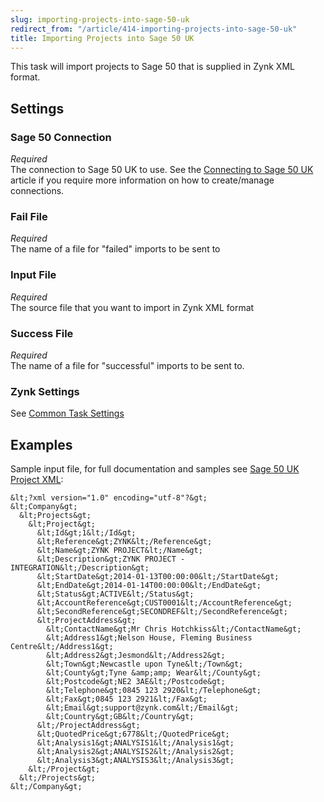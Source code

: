 ```yaml
---
slug: importing-projects-into-sage-50-uk
redirect_from: "/article/414-importing-projects-into-sage-50-uk"
title: Importing Projects into Sage 50 UK
---
```

This task will import projects to Sage 50 that is supplied in Zynk XML format.

## Settings
### Sage 50 Connection
_Required_  
The connection to Sage 50 UK to use.  See the [Connecting to Sage 50 UK](connecting-to-sage-50-uk) article if you require more information on how to create/manage connections.

### Fail File
_Required_  
The name of a file for "failed" imports to be sent to   

### Input File
_Required_  
The source file that you want to import in Zynk XML format   

### Success File
_Required_  
The name of a file for "successful" imports to be sent to.  

### Zynk Settings
See [Common Task Settings](common-task-settings)

## Examples
Sample input file, for full documentation and samples see [Sage 50 UK Project XML](sage-50-uk-project-xml):  



    &lt;?xml version="1.0" encoding="utf-8"?&gt;
    &lt;Company&gt;
      &lt;Projects&gt;
        &lt;Project&gt;
          &lt;Id&gt;1&lt;/Id&gt;
          &lt;Reference&gt;ZYNK&lt;/Reference&gt;
          &lt;Name&gt;ZYNK PROJECT&lt;/Name&gt;
          &lt;Description&gt;ZYNK PROJECT - INTEGRATION&lt;/Description&gt;
          &lt;StartDate&gt;2014-01-13T00:00:00&lt;/StartDate&gt;
          &lt;EndDate&gt;2014-01-14T00:00:00&lt;/EndDate&gt;
          &lt;Status&gt;ACTIVE&lt;/Status&gt;
          &lt;AccountReference&gt;CUST0001&lt;/AccountReference&gt;
          &lt;SecondReference&gt;SECONDREF&lt;/SecondReference&gt;
          &lt;ProjectAddress&gt;
            &lt;ContactName&gt;Mr Chris Hotchkiss&lt;/ContactName&gt;
            &lt;Address1&gt;Nelson House, Fleming Business Centre&lt;/Address1&gt;
            &lt;Address2&gt;Jesmond&lt;/Address2&gt;
            &lt;Town&gt;Newcastle upon Tyne&lt;/Town&gt;
            &lt;County&gt;Tyne &amp;amp; Wear&lt;/County&gt;
            &lt;Postcode&gt;NE2 3AE&lt;/Postcode&gt;
            &lt;Telephone&gt;0845 123 2920&lt;/Telephone&gt;
            &lt;Fax&gt;0845 123 2921&lt;/Fax&gt;
            &lt;Email&gt;support@zynk.com&lt;/Email&gt;
            &lt;Country&gt;GB&lt;/Country&gt;
          &lt;/ProjectAddress&gt;
          &lt;QuotedPrice&gt;6778&lt;/QuotedPrice&gt;
          &lt;Analysis1&gt;ANALYSIS1&lt;/Analysis1&gt;
          &lt;Analysis2&gt;ANALYSIS2&lt;/Analysis2&gt;
          &lt;Analysis3&gt;ANALYSIS3&lt;/Analysis3&gt;
        &lt;/Project&gt;
      &lt;/Projects&gt;
    &lt;/Company&gt;

